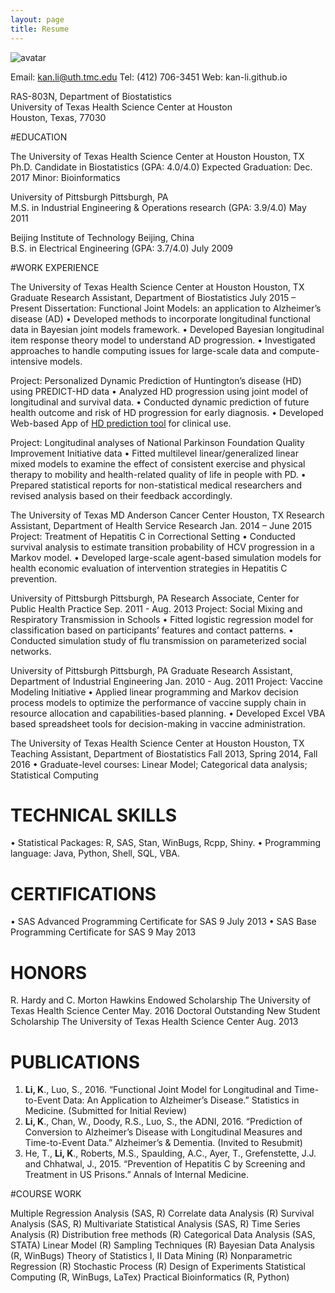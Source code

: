 ```yaml
---
layout: page
title: Resume
---
```


![avatar](http://i.imgur.com/1PM22bR.jpg)

Email: kan.li@uth.tmc.edu
Tel: (412) 706-3451 
Web: kan-li.github.io

RAS-803N, Department of Biostatistics				                
University of Texas Health Science Center at Houston		                
Houston, Texas, 77030 						                


#EDUCATION

The University of Texas Health Science Center at Houston 			          Houston, TX
Ph.D. Candidate in Biostatistics    (GPA: 4.0/4.0)		    Expected Graduation: Dec. 2017
Minor: Bioinformatics 			      

University of Pittsburgh					                                  Pittsburgh, PA                                                                            
M.S. in Industrial Engineering & Operations research   (GPA: 3.9/4.0)                                 May 2011   

Beijing Institute of Technology 						        Beijing, China                
B.S. in Electrical Engineering    (GPA: 3.7/4.0)     	    	                                          July 2009
			                                                               	       


#WORK EXPERIENCE

The University of Texas Health Science Center at Houston		     	           Houston, TX
Graduate Research Assistant, Department of Biostatistics			                July  2015 – Present
Dissertation: Functional Joint Models: an application to Alzheimer’s disease (AD)
•	Developed methods to incorporate longitudinal functional data in Bayesian joint models framework.
•	Developed Bayesian longitudinal item response theory model to understand AD progression.
•	Investigated approaches to handle computing issues for large-scale data and compute-intensive models.

Project: Personalized Dynamic Prediction of Huntington’s disease (HD) using PREDICT-HD data 
•	Analyzed HD progression using joint model of longitudinal and survival data.
•	Conducted dynamic prediction of future health outcome and risk of HD progression for early diagnosis.
•	Developed Web-based App of [HD prediction tool](https://kanli.shinyapps.io/HD_prediction/) for clinical use. 

Project: Longitudinal analyses of National Parkinson Foundation Quality Improvement Initiative data 
•	Fitted multilevel linear/generalized linear mixed models to examine the effect of consistent exercise and physical therapy to mobility and health-related quality of life in people with PD. 
•	Prepared statistical reports for non-statistical medical researchers and revised analysis based on their feedback accordingly.


The University of Texas MD Anderson Cancer Center		     	          Houston, TX
Research Assistant, Department of Health Service Research                          	           Jan. 2014 – June 2015
Project: Treatment of Hepatitis C in Correctional Setting 
•	Conducted survival analysis to estimate transition probability of HCV progression in a Markov model.
•	Developed large-scale agent-based simulation models for health economic evaluation of intervention strategies in Hepatitis C prevention.

University of Pittsburgh		     	       				    Pittsburgh, PA
Research Associate, Center for Public Health Practice	                      	         Sep. 2011 - Aug. 2013
Project: Social Mixing and Respiratory Transmission in Schools
•	Fitted logistic regression model for classification based on participants’ features and contact patterns.
•	Conducted simulation study of flu transmission on parameterized social networks.

University of Pittsburgh		     	       				    Pittsburgh, PA
Graduate Research Assistant, Department of Industrial Engineering        	         Jan. 2010 - Aug. 2011
Project: Vaccine Modeling Initiative
•	Applied linear programming and Markov decision process models to optimize the performance of vaccine supply chain in resource allocation and capabilities-based planning.
•	Developed Excel VBA based spreadsheet tools for decision-making in vaccine administration.

The University of Texas Health Science Center at Houston		     	      Houston, TX
Teaching Assistant, Department of Biostatistics		                 Fall 2013, Spring 2014, Fall 2016 
•	Graduate-level courses: Linear Model; Categorical data analysis; Statistical Computing 


# TECHNICAL SKILLS

•	Statistical Packages: R, SAS, Stan, WinBugs, Rcpp, Shiny.
•	Programming language: Java, Python, Shell, SQL, VBA. 


# CERTIFICATIONS

•	SAS Advanced Programming Certificate for SAS 9			                             July 2013
•	SAS Base Programming Certificate for SAS 9                                            May 2013 

# HONORS

R. Hardy and C. Morton Hawkins Endowed Scholarship       The University of Texas Health Science Center  May. 2016
Doctoral Outstanding New Student Scholarship                      The University of Texas Health Science Center  Aug. 2013

# PUBLICATIONS
1.	**Li, K**., Luo, S., 2016. “Functional Joint Model for Longitudinal and Time-to-Event Data: An Application to Alzheimer’s Disease.” Statistics in Medicine. (Submitted for Initial Review)
2.	**Li, K**., Chan, W., Doody, R.S., Luo, S., the ADNI, 2016. “Prediction of Conversion to Alzheimer’s Disease with Longitudinal Measures and Time-to-Event Data.” Alzheimer’s & Dementia. (Invited to Resubmit)
3.	He, T., **Li, K**., Roberts, M.S., Spaulding, A.C., Ayer, T., Grefenstette, J.J. and Chhatwal, J., 2015.  “Prevention of Hepatitis C by Screening and Treatment in US Prisons.” Annals of Internal Medicine.


#COURSE WORK

Multiple Regression Analysis (SAS, R) 	Correlate data Analysis (R)	Survival Analysis (SAS, R)
Multivariate Statistical Analysis  (SAS, R) 	Time Series Analysis (R)	Distribution free methods (R)
Categorical Data Analysis (SAS, STATA) 	Linear Model (R)	Sampling Techniques (R) 
Bayesian Data Analysis (R, WinBugs)	Theory of Statistics I, II	Data Mining (R)
Nonparametric Regression (R) 	Stochastic Process (R)	Design of Experiments
Statistical Computing (R, WinBugs, LaTex) 	Practical Bioinformatics (R, Python)

